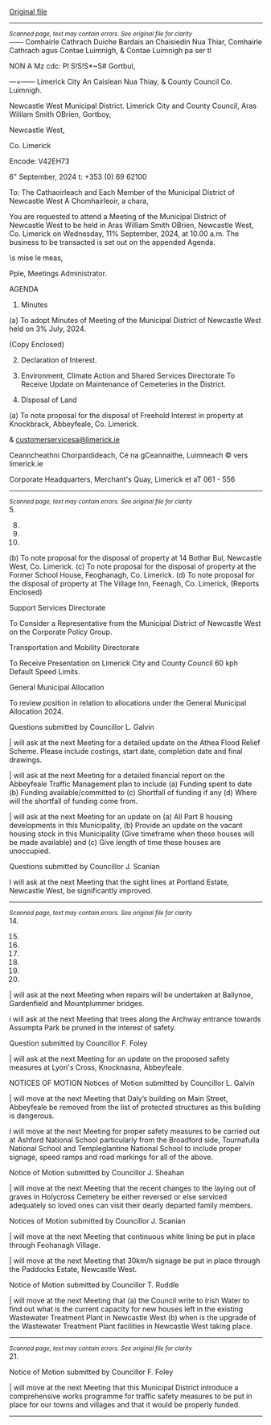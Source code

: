 [Original file](https://www.limerick.ie/sites/default/files/media/documents/2024-09/00-2024-09-11-agenda-september.pdf)

---
*<small>Scanned page, text may contain errors. See original file for clarity</small>*  
_——_ Comhairle Cathrach Duiche Bardais an Chaisiedin Nua Thiar,
Comhairle Cathrach agus Contae Luimnigh,
& Contae Luimnigh pa ser tl

NON A Mz cdc: Pl S!S!S*~S# Gortbul,

—=—— Limerick City An Caislean Nua Thiay,
& County Council Co. Luimnigh.

Newcastle West Municipal District.
Limerick City and County Council,
Aras Wililam Smith OBrien,
Gortboy,

Newcastle West,

Co. Limerick

Encode: V42EH73

6" September, 2024 t: +353 (0) 69 62100

To: The Cathaoirleach and Each Member of the Municipal District of Newcastle West
A Chomhairleoir, a chara,

You are requested to attend a Meeting of the Municipal District of Newcastle West to be held
in Aras William Smith OBrien, Newcastle West, Co. Limerick on Wednesday, 11% September,
2024, at 10.00 a.m. The business to be transacted is set out on the appended Agenda.

\s mise le meas,

Pple,
Meetings Administrator.

AGENDA
1. Minutes

(a) To adopt Minutes of Meeting of the Municipal District of Newcastle West held on 3%
July, 2024.

(Copy Enclosed)

2. Declaration of Interest.

3. Environment, Climate Action and Shared Services Directorate
To Receive Update on Maintenance of Cemeteries in the District.
4. Disposal of Land

(a) To note proposal for the disposal of Freehold Interest in property at Knockbrack,
Abbeyfeale, Co. Limerick.

& customerservicesa@limerick.ie

Ceanncheathni Chorpardideach, Cé na gCeannaithe, Luimneach © vers limerick.ie

Corporate Headquarters, Merchant's Quay, Limerick et aT
061 - 556


---
*<small>Scanned page, text may contain errors. See original file for clarity</small>*  
5.

8.

10.

11.

(b) To note proposal for the disposal of property at 14 Bothar Bul, Newcastle West,
Co. Limerick.
(c) To note proposal for the disposal of property at the Former School House,
Feoghanagh, Co. Limerick.
(d) To note proposal for the disposal of property at The Village Inn, Feenagh, Co.
Limerick,
(Reports Enclosed)

Support Services Directorate

To Consider a Representative from the Municipal District of Newcastle West on the
Corporate Policy Group.

Transportation and Mobility Directorate

To Receive Presentation on Limerick City and County Council 60 kph Default Speed
Limits.

General Municipal Allocation

To review position in relation to allocations under the General Municipal Allocation
2024.

Questions submitted by Councillor L. Galvin

| will ask at the next Meeting for a detailed update on the Athea Flood Relief
Scheme. Please include costings, start date, completion date and final drawings.

| will ask at the next Meeting for a detailed financial report on the Abbeyfeale Traffic
Management plan to include (a) Funding spent to date (b) Funding
available/committed to (c) Shortfall of funding if any (d) Where will the shortfall of
funding come from.

| will ask at the next Meeting for an update on (a) All Part 8 housing developments in
this Municipality, (b) Provide an update on the vacant housing stock in this
Municipality (Give timeframe when these houses will be made available) and (c) Give
length of time these houses are unoccupied.

Questions submitted by Councillor J. Scanian

I will ask at the next Meeting that the sight lines at Portland Estate, Newcastle West,
be significantly improved.


---
*<small>Scanned page, text may contain errors. See original file for clarity</small>*  
14.

15.

16.

17.

18.

19.

20.

| will ask at the next Meeting when repairs will be undertaken at Ballynoe,
Gardenfield and Mountplummer bridges.

i will ask at the next Meeting that trees along the Archway entrance towards
Assumpta Park be pruned in the interest of safety.

Question submitted by Councillor F. Foley

| will ask at the next Meeting for an update on the proposed safety measures at
Lyon's Cross, Knocknasna, Abbeyfeale.

NOTICES OF MOTION
Notices of Motion submitted by Councillor L. Galvin

| will move at the next Meeting that Daly’s building on Main Street, Abbeyfeale be
removed from the list of protected structures as this building is dangerous.

I will move at the next Meeting for proper safety measures to be carried out at
Ashford National School particularly from the Broadford side, Tournafulla
National School and Templeglantine National School to include proper signage, speed
ramps and road markings for all of the above.

Notice of Motion submitted by Councillor J. Sheahan

| will move at the next Meeting that the recent changes to the laying out of graves in
Holycross Cemetery be either reversed or else serviced adequately so loved ones can
visit their dearly departed family members.

Notices of Motion submitted by Councillor J. Scanian

| will move at the next Meeting that continuous white lining be put in place through
Feohanagh Village.

| will move at the next Meeting that 30km/h signage be put in place through the
Paddocks Estate, Newcastle West.

Notice of Motion submitted by Councillor T. Ruddle

| will move at the next Meeting that (a) the Council write to Irish Water to find out
what is the current capacity for new houses left in the existing Wastewater
Treatment Plant in Newcastle West (b) when is the upgrade of the Wastewater
Treatment Plant facilities in Newcastle West taking place.


---
*<small>Scanned page, text may contain errors. See original file for clarity</small>*  
21.

Notice of Motion submitted by Councillor F. Foley

| will move at the next Meeting that this Municipal District introduce a
comprehensive works programme for traffic safety measures to be put in place for
our towns and villages and that it would be properly funded.


---
